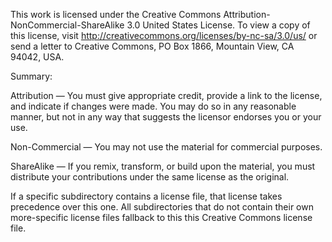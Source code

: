 This work is licensed under the Creative Commons Attribution-NonCommercial-ShareAlike 3.0 United States License. To view a copy of this license, visit http://creativecommons.org/licenses/by-nc-sa/3.0/us/ or send a letter to Creative Commons, PO Box 1866, Mountain View, CA 94042, USA.

Summary:

Attribution — You must give appropriate credit, provide a link to the license, and indicate if changes were made. You may do so in any reasonable manner, but not in any way that suggests the licensor endorses you or your use.

Non-Commercial — You may not use the material for commercial purposes.

ShareAlike — If you remix, transform, or build upon the material, you must distribute your contributions under the same license as the original.

If a specific subdirectory contains a license file, that license takes precedence over this one. All subdirectories that do not contain their own more-specific license files fallback to this this Creative Commons license file.
